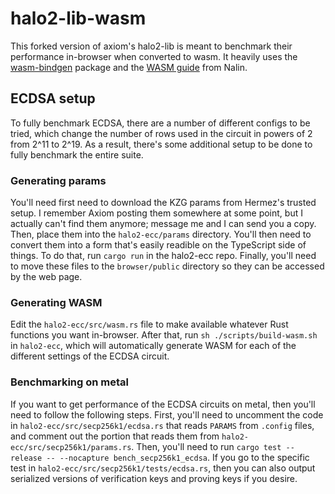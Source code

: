 # halo2-lib-wasm

This forked version of axiom's halo2-lib is meant to benchmark their performance in-browser when converted to wasm. It heavily uses the [wasm-bindgen](https://github.com/rustwasm/wasm-bindgen) package and the [WASM guide](https://zcash.github.io/halo2/user/wasm-port.html) from Nalin.

## ECDSA setup

To fully benchmark ECDSA, there are a number of different configs to be tried, which change the number of rows used in the circuit in powers of 2 from 2^11 to 2^19. As a result, there's some additional setup to be done to fully benchmark the entire suite.

### Generating params

You'll need first need to download the KZG params from Hermez's trusted setup. I remember Axiom posting them somewhere at some point, but I actually can't find them anymore; message me and I can send you a copy. Then, place them into the `halo2-ecc/params` directory. You'll then need to convert them into a form that's easily readible on the TypeScript side of things. To do that, run `cargo run` in the halo2-ecc repo. Finally, you'll need to move these files to the `browser/public` directory so they can be accessed by the web page.

### Generating WASM

Edit the `halo2-ecc/src/wasm.rs` file to make available whatever Rust functions you want in-browser. After that, run `sh ./scripts/build-wasm.sh` in `halo2-ecc`, which will automatically generate WASM for each of the different settings of the ECDSA circuit.

### Benchmarking on metal

If you want to get performance of the ECDSA circuits on metal, then you'll need to follow the following steps. First, you'll need to uncomment the code in `halo2-ecc/src/secp256k1/ecdsa.rs` that reads `PARAMS` from `.config` files, and comment out the portion that reads them from `halo2-ecc/src/secp256k1/params.rs`. Then, you'll need to run `cargo test --release -- --nocapture bench_secp256k1_ecdsa`. If you go to the specific test in `halo2-ecc/src/secp256k1/tests/ecdsa.rs`, then you can also output serialized versions of verification keys and proving keys if you desire.
